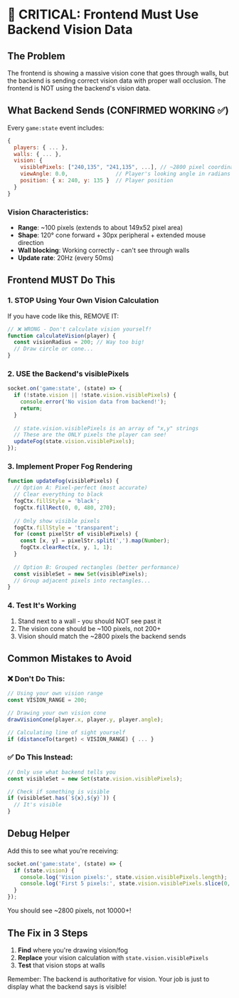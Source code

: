 # 🚨 CRITICAL: Frontend Must Use Backend Vision Data

## The Problem

The frontend is showing a massive vision cone that goes through walls, but the backend is sending correct vision data with proper wall occlusion. The frontend is NOT using the backend's vision data.

## What Backend Sends (CONFIRMED WORKING ✅)

Every `game:state` event includes:

```javascript
{
  players: { ... },
  walls: { ... },
  vision: {
    visiblePixels: ["240,135", "241,135", ...], // ~2800 pixel coordinates
    viewAngle: 0.0,               // Player's looking angle in radians
    position: { x: 240, y: 135 }  // Player position
  }
}
```

### Vision Characteristics:
- **Range**: ~100 pixels (extends to about 149x52 pixel area)
- **Shape**: 120° cone forward + 30px peripheral + extended mouse direction
- **Wall blocking**: Working correctly - can't see through walls
- **Update rate**: 20Hz (every 50ms)

## Frontend MUST Do This

### 1. STOP Using Your Own Vision Calculation

If you have code like this, REMOVE IT:
```javascript
// ❌ WRONG - Don't calculate vision yourself!
function calculateVision(player) {
  const visionRadius = 200; // Way too big!
  // Draw circle or cone...
}
```

### 2. USE the Backend's visiblePixels

```javascript
socket.on('game:state', (state) => {
  if (!state.vision || !state.vision.visiblePixels) {
    console.error('No vision data from backend!');
    return;
  }
  
  // state.vision.visiblePixels is an array of "x,y" strings
  // These are the ONLY pixels the player can see!
  updateFog(state.vision.visiblePixels);
});
```

### 3. Implement Proper Fog Rendering

```javascript
function updateFog(visiblePixels) {
  // Option A: Pixel-perfect (most accurate)
  // Clear everything to black
  fogCtx.fillStyle = 'black';
  fogCtx.fillRect(0, 0, 480, 270);
  
  // Only show visible pixels
  fogCtx.fillStyle = 'transparent';
  for (const pixelStr of visiblePixels) {
    const [x, y] = pixelStr.split(',').map(Number);
    fogCtx.clearRect(x, y, 1, 1);
  }
  
  // Option B: Grouped rectangles (better performance)
  const visibleSet = new Set(visiblePixels);
  // Group adjacent pixels into rectangles...
}
```

### 4. Test It's Working

1. Stand next to a wall - you should NOT see past it
2. The vision cone should be ~100 pixels, not 200+
3. Vision should match the ~2800 pixels the backend sends

## Common Mistakes to Avoid

### ❌ Don't Do This:
```javascript
// Using your own vision range
const VISION_RANGE = 200;

// Drawing your own vision cone
drawVisionCone(player.x, player.y, player.angle);

// Calculating line of sight yourself
if (distanceTo(target) < VISION_RANGE) { ... }
```

### ✅ Do This Instead:
```javascript
// Only use what backend tells you
const visibleSet = new Set(state.vision.visiblePixels);

// Check if something is visible
if (visibleSet.has(`${x},${y}`)) {
  // It's visible
}
```

## Debug Helper

Add this to see what you're receiving:
```javascript
socket.on('game:state', (state) => {
  if (state.vision) {
    console.log('Vision pixels:', state.vision.visiblePixels.length);
    console.log('First 5 pixels:', state.vision.visiblePixels.slice(0, 5));
  }
});
```

You should see ~2800 pixels, not 10000+!

## The Fix in 3 Steps

1. **Find** where you're drawing vision/fog
2. **Replace** your vision calculation with `state.vision.visiblePixels`
3. **Test** that vision stops at walls

Remember: The backend is authoritative for vision. Your job is just to display what the backend says is visible! 